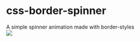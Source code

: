 # css-border-spinner  
A simple spinner animation made with border-styles  
![](http://i.imgur.com/vQ1EzCz.jpg)


